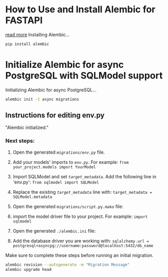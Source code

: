 # How to Use and Install Alembic for FASTAPI
[read more](https://testdriven.io/blog/fastapi-sqlmodel/)
Installing Alembic...

```bash
pip install alembic
```

# Initialize Alembic for async PostgreSQL with SQLModel support
Initializing Alembic for async PostgreSQL...
```bash
alembic init -t async migrations
```

## Instructions for editing env.py
"Alembic initialized."

### Next steps:
1. Open the generated *`migrations/env.py`* file.
2. Add your models' imports to *`env.py`*. For example:
`from your_project.models import YourModel`

3. Import SQLModel and set *`target_metadata`*. Add the following line in 'env.py':
`from sqlmodel import SQLModel`

4. Replace the existing *`target_metadata`* line with:
`target_metadata = SQLModel.metadata`

5. Open the generated `migrations/script.py.mako` file:

6. import the model driver file to your project. For example:
`import sqlmodel`

7. Open the generated `./alembic.ini` file:

6. Add the database driver you are working with:
`sqlalchemy.url = postgresql+asyncpg://username:password@localhost:5432/db_name`

Make sure to complete these steps before running an initial migration.

```bash
alembic revision --autogenerate -m "Migration Message"
alembic upgrade head
```
